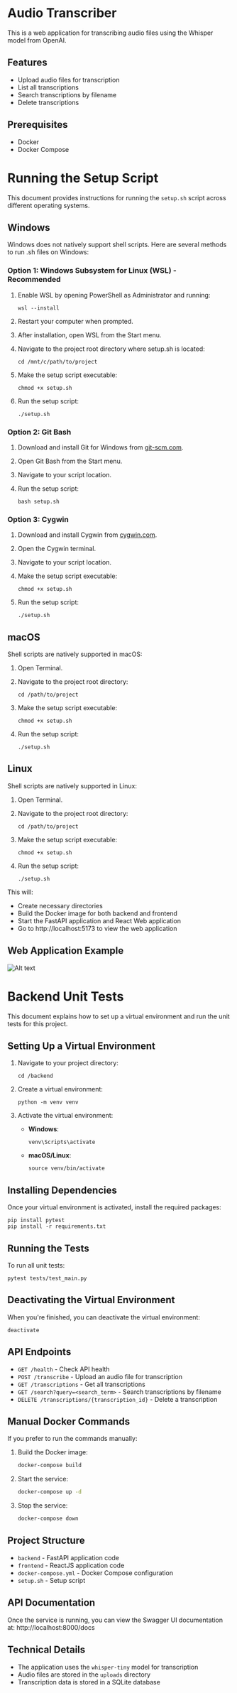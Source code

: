 # Audio Transcriber
This is a web application for transcribing audio files using the Whisper model from OpenAI.

## Features

- Upload audio files for transcription
- List all transcriptions
- Search transcriptions by filename
- Delete transcriptions

## Prerequisites

- Docker
- Docker Compose

# Running the Setup Script

This document provides instructions for running the `setup.sh` script across different operating systems.

## Windows

Windows does not natively support shell scripts. Here are several methods to run .sh files on Windows:

### Option 1: Windows Subsystem for Linux (WSL) - Recommended

1. Enable WSL by opening PowerShell as Administrator and running:
   ```
   wsl --install
   ```

2. Restart your computer when prompted.

3. After installation, open WSL from the Start menu.

4. Navigate to the project root directory where setup.sh is located:
   ```
   cd /mnt/c/path/to/project
   ```

5. Make the setup script executable:
   ```
   chmod +x setup.sh
   ```

6. Run the setup script:
   ```
   ./setup.sh
   ```

### Option 2: Git Bash

1. Download and install Git for Windows from [git-scm.com](https://git-scm.com/download/win).

2. Open Git Bash from the Start menu.

3. Navigate to your script location.

4. Run the setup script:
   ```
   bash setup.sh
   ```

### Option 3: Cygwin

1. Download and install Cygwin from [cygwin.com](https://www.cygwin.com/).

2. Open the Cygwin terminal.

3. Navigate to your script location.

4. Make the setup script executable:
   ```
   chmod +x setup.sh
   ```

5. Run the setup script:
   ```
   ./setup.sh
   ```

## macOS

Shell scripts are natively supported in macOS:

1. Open Terminal.

2. Navigate to the project root directory:
   ```
   cd /path/to/project
   ```

3. Make the setup script executable:
   ```
   chmod +x setup.sh
   ```

4. Run the setup script:
   ```
   ./setup.sh
   ```

## Linux

Shell scripts are natively supported in Linux:

1. Open Terminal.

2. Navigate to the project root directory:
   ```
   cd /path/to/project
   ```

3. Make the setup script executable:
   ```
   chmod +x setup.sh
   ```

4. Run the setup script:
   ```
   ./setup.sh
   ```

This will:
- Create necessary directories
- Build the Docker image for both backend and frontend
- Start the FastAPI application and React Web application
- Go to http://localhost:5173 to view the web application

## Web Application Example

![Alt text](demo.png)

# Backend Unit Tests

This document explains how to set up a virtual environment and run the unit tests for this project.

## Setting Up a Virtual Environment

1. Navigate to your project directory:
   ```
   cd /backend
   ```

2. Create a virtual environment:
   ```
   python -m venv venv
   ```

3. Activate the virtual environment:
   - **Windows**:
     ```
     venv\Scripts\activate
     ```
   - **macOS/Linux**:
     ```
     source venv/bin/activate
     ```

## Installing Dependencies

Once your virtual environment is activated, install the required packages:

```
pip install pytest
pip install -r requirements.txt
```

## Running the Tests

To run all unit tests:

```
pytest tests/test_main.py
```

## Deactivating the Virtual Environment

When you're finished, you can deactivate the virtual environment:

```
deactivate
```

## API Endpoints

- `GET /health` - Check API health
- `POST /transcribe` - Upload an audio file for transcription
- `GET /transcriptions` - Get all transcriptions
- `GET /search?query=<search_term>` - Search transcriptions by filename
- `DELETE /transcriptions/{transcription_id}` - Delete a transcription

## Manual Docker Commands

If you prefer to run the commands manually:

1. Build the Docker image:
   ```bash
   docker-compose build
   ```

2. Start the service:
   ```bash
   docker-compose up -d
   ```

3. Stop the service:
   ```bash
   docker-compose down
   ```

## Project Structure

- `backend` - FastAPI application code
- `frontend` - ReactJS application code
- `docker-compose.yml` - Docker Compose configuration
- `setup.sh` - Setup script

## API Documentation

Once the service is running, you can view the Swagger UI documentation at:
http://localhost:8000/docs

## Technical Details

- The application uses the `whisper-tiny` model for transcription
- Audio files are stored in the `uploads` directory
- Transcription data is stored in a SQLite database
